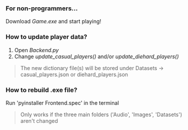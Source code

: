 ### For non-programmers...

Download _Game.exe_ and start playing!


### How to update player data? 

1. Open _Backend.py_
2. Change _update_casual_players()_ and/or _update_diehard_players()_

> The new dictionary file(s) will be stored under Datasets -> casual_players.json or diehard_players.json


### How to rebuild .exe file? 

Run 'pyinstaller Frontend.spec' in the terminal 

> Only works if the three main folders ('Audio', 'Images', 'Datasets') aren't changed 


